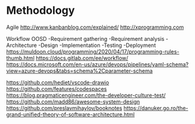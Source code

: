 # Methodology

Agile
http://www.kanbanblog.com/explained/
http://xprogramming.com

Workflow OOSD
-Requirement gathering
-Requirement analysis
-Architecture
-Design
-Implementation
-Testing
-Deployment
https://muldoon.cloud/programming/2020/04/17/programming-rules-thumb.html
https://docs.gitlab.com/ee/workflow/
https://docs.microsoft.com/en-us/azure/devops/pipelines/yaml-schema?view=azure-devops&tabs=schema%2Cparameter-schema

https://github.com/hediet/vscode-drawio
https://github.com/features/codespaces
https://blog.pragmaticengineer.com/the-developer-culture-test/
https://github.com/madd86/awesome-system-design
https://github.com/preslavmihaylov/booknotes
https://danuker.go.ro/the-grand-unified-theory-of-software-architecture.html